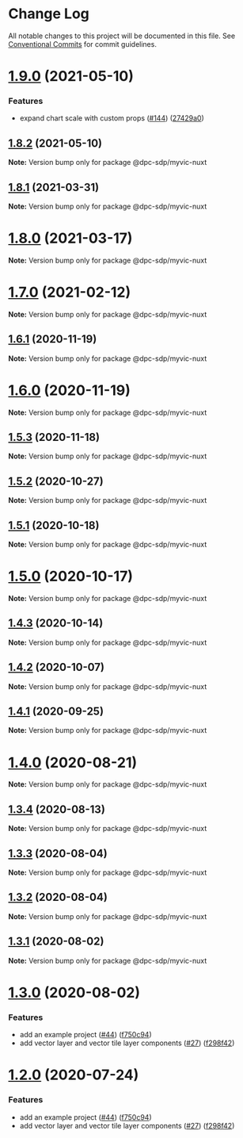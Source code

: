 # Change Log

All notable changes to this project will be documented in this file.
See [Conventional Commits](https://conventionalcommits.org) for commit guidelines.

# [1.9.0](https://github.com/dpc-sdp/yourvictoria-vic-gov-au/compare/v1.8.2...v1.9.0) (2021-05-10)


### Features

* expand chart scale with custom props ([#144](https://github.com/dpc-sdp/yourvictoria-vic-gov-au/issues/144)) ([27429a0](https://github.com/dpc-sdp/yourvictoria-vic-gov-au/commit/27429a03c9b25a4da9af29deca67e4a733810dbd))






## [1.8.2](https://github.com/dpc-sdp/yourvictoria-vic-gov-au/compare/v1.8.1...v1.8.2) (2021-05-10)

**Note:** Version bump only for package @dpc-sdp/myvic-nuxt






## [1.8.1](https://github.com/dpc-sdp/myvic-components/compare/v1.8.0...v1.8.1) (2021-03-31)

**Note:** Version bump only for package @dpc-sdp/myvic-nuxt





# [1.8.0](https://github.com/dpc-sdp/yourvictoria-vic-gov-au/compare/v1.7.0...v1.8.0) (2021-03-17)

**Note:** Version bump only for package @dpc-sdp/myvic-nuxt






# [1.7.0](https://github.com/dpc-sdp/myvic-components/compare/v1.6.1...v1.7.0) (2021-02-12)

**Note:** Version bump only for package @dpc-sdp/myvic-nuxt





## [1.6.1](https://github.com/dpc-sdp/myvic-components/compare/v1.6.0...v1.6.1) (2020-11-19)

**Note:** Version bump only for package @dpc-sdp/myvic-nuxt





# [1.6.0](https://github.com/dpc-sdp/myvic-components/compare/v1.5.3...v1.6.0) (2020-11-19)

**Note:** Version bump only for package @dpc-sdp/myvic-nuxt





## [1.5.3](https://github.com/dpc-sdp/myvic-components/compare/v1.5.1...v1.5.3) (2020-11-18)

**Note:** Version bump only for package @dpc-sdp/myvic-nuxt





## [1.5.2](https://github.com/dpc-sdp/myvic-components/compare/v1.5.1...v1.5.2) (2020-10-27)

**Note:** Version bump only for package @dpc-sdp/myvic-nuxt





## [1.5.1](https://github.com/dpc-sdp/myvic-components/compare/v1.5.0...v1.5.1) (2020-10-18)

**Note:** Version bump only for package @dpc-sdp/myvic-nuxt





# [1.5.0](https://github.com/dpc-sdp/myvic-components/compare/v1.4.2...v1.5.0) (2020-10-17)

**Note:** Version bump only for package @dpc-sdp/myvic-nuxt





## [1.4.3](https://github.com/dpc-sdp/myvic-components/compare/v1.4.2...v1.4.3) (2020-10-14)

**Note:** Version bump only for package @dpc-sdp/myvic-nuxt





## [1.4.2](https://github.com/dpc-sdp/myvic-components/compare/v1.4.0...v1.4.2) (2020-10-07)

**Note:** Version bump only for package @dpc-sdp/myvic-nuxt





## [1.4.1](https://github.com/dpc-sdp/yourvictoria-vic-gov-au/compare/v1.4.0...v1.4.1) (2020-09-25)

**Note:** Version bump only for package @dpc-sdp/myvic-nuxt






# [1.4.0](https://github.com/dpc-sdp/yourvictoria-vic-gov-au/compare/v1.3.4...v1.4.0) (2020-08-21)

**Note:** Version bump only for package @dpc-sdp/myvic-nuxt






## [1.3.4](https://github.com/dpc-sdp/yourvictoria-vic-gov-au/compare/v1.3.3...v1.3.4) (2020-08-13)

**Note:** Version bump only for package @dpc-sdp/myvic-nuxt






## [1.3.3](https://github.com/dpc-sdp/myvic-components/compare/v1.3.2...v1.3.3) (2020-08-04)

**Note:** Version bump only for package @dpc-sdp/myvic-nuxt





## [1.3.2](https://github.com/dpc-sdp/myvic-components/compare/v1.3.1...v1.3.2) (2020-08-04)

**Note:** Version bump only for package @dpc-sdp/myvic-nuxt





## [1.3.1](https://github.com/dpc-sdp/myvic-components/compare/v1.3.0...v1.3.1) (2020-08-02)

**Note:** Version bump only for package @dpc-sdp/myvic-nuxt





# [1.3.0](https://github.com/dpc-sdp/myvic-components/compare/v1.1.3...v1.3.0) (2020-08-02)


### Features

* add an example project ([#44](https://github.com/dpc-sdp/myvic-components/issues/44)) ([f750c94](https://github.com/dpc-sdp/myvic-components/commit/f750c9474c49c3096cf8f09c230b05d2a3dfbdec))
* add vector layer and vector tile layer components ([#27](https://github.com/dpc-sdp/myvic-components/issues/27)) ([f298f42](https://github.com/dpc-sdp/myvic-components/commit/f298f42569a15bb4d46ce443f7d084cb5d8095d3))





# [1.2.0](https://github.com/dpc-sdp/myvic-components/compare/v1.1.3...v1.2.0) (2020-07-24)


### Features

* add an example project ([#44](https://github.com/dpc-sdp/myvic-components/issues/44)) ([f750c94](https://github.com/dpc-sdp/myvic-components/commit/f750c9474c49c3096cf8f09c230b05d2a3dfbdec))
* add vector layer and vector tile layer components ([#27](https://github.com/dpc-sdp/myvic-components/issues/27)) ([f298f42](https://github.com/dpc-sdp/myvic-components/commit/f298f42569a15bb4d46ce443f7d084cb5d8095d3))
